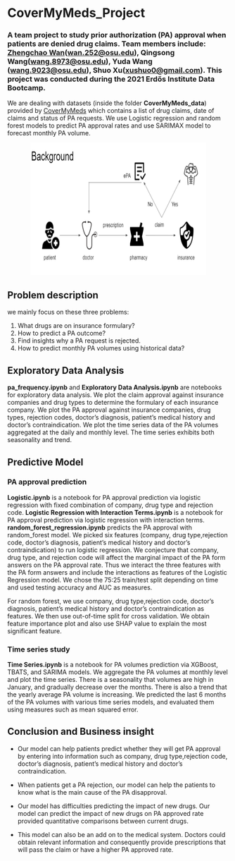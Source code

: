 # CoverMyMeds_Project
### A team project to study prior authorization (PA) approval when patients are denied drug claims. Team members include: [Zhengchao Wan](https://zhengchaow.github.io)(wan.252@osu.edu), Qingsong Wang(wang.8973@osu.edu), Yuda Wang (wang.9023@osu.edu), Shuo Xu(xushuo0@gmail.com). This project was conducted during the 2021 Erdős Institute Data Bootcamp. 

We are dealing with datasets (inside the folder **CoverMyMeds_data**) provided by [CoverMyMeds](https://www.covermymeds.com/main/) which contains a list of drug claims, date of claims and status of PA requests. We use Logistic regression and random forest models to predict PA approval rates and use SARIMAX model to forecast monthly PA volume.

<p align="center">
<img src="pa.png" alt="PA process" width="400" height="300">
  </p>

## Problem description
we mainly focus on these three problems:
1. What drugs are on insurance formulary?
2. How to predict a PA outcome?
3. Find insights why a PA request is rejected.
4. How to predict monthly PA volumes using historical data?

## Exploratory Data Analysis
**pa_frequency.ipynb** and **Exploratory Data Analysis.ipynb** are notebooks for exploratory data analysis.
We plot the claim approval against insurance companies and drug types to determine the formulary of each insurance company. We plot the PA approval against insurance companies, drug types, rejection codes, doctor’s diagnosis, patient’s medical history and doctor’s contraindication. We plot the time series data of the PA volumes aggregated at the daily and monthly level. The time series exhibits both seasonality and trend. 

## Predictive Model
### PA approval prediction
**Logistic.ipynb** is a notebook for PA approval prediction via logistic regression with fixed combination of company, drug type and rejection code.
**Logistic Regression with Interaction Terms.ipynb** is a notebook for PA approval prediction via logistic regression with interaction terms.
**random_forest_regression.ipynb** predicts the PA approval with random_forest model.
We picked six features (company, drug type,rejection code, doctor’s diagnosis, patient’s medical history and doctor’s contraindication) to run logistic regression. We conjecture that company, drug type, and rejection code will affect the marginal impact of the PA form answers on the PA approval rate. Thus we interact the three features with the PA form answers and include the interactions as features of the Logistic Regression model. We chose the 75:25 train/test split depending on time and used testing accuracy and AUC as measures. 

For random forest, we use company, drug type,rejection code, doctor’s diagnosis, patient’s medical history and doctor’s contraindication as features. We then use out-of-time split for cross validation. We obtain feature importance plot and also use SHAP value to explain the most significant feature. 


### Time series study
**Time Series.ipynb** is a notebook for PA volumes prediction via XGBoost, TBATS, and SARIMA models.
We aggregate the PA volumes at monthly level and plot the time series. There is a seasonality that volumes are high in January, and gradually decrease over the months. There is also a trend that the yearly average PA volume is increasing. We predicted the last 6 months of the PA volumes with various time series models, and evaluated them using measures such as mean squared error.



## Conclusion and Business insight
- Our model can help patients predict whether they will get PA approval by entering into information such as company, drug type,rejection code, doctor’s diagnosis, patient’s medical history and doctor’s contraindication. 

- When patients get a PA rejection, our model can help the patients to know what is the main cause of the PA disapproval.

- Our model has difficulties predicting the impact of new drugs. Our model can predict the impact of new drugs on PA approved rate provided quantitative comparisons between current drugs.

- This model can also be an add on to the medical system. Doctors could obtain relevant information and consequently provide prescriptions that will pass the claim or have a higher PA approved rate.
